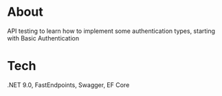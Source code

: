 # About
API testing to learn how to implement some authentication types, starting with Basic Authentication

# Tech
.NET 9.0, FastEndpoints, Swagger, EF Core
